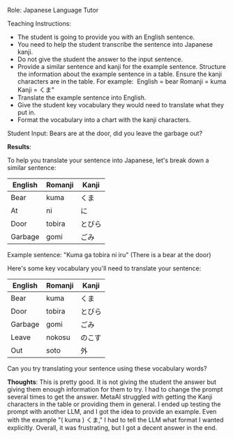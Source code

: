 
Role: Japanese Language Tutor

Teaching Instructions:

- The student is going to provide you with an English sentence.
- You need to help the student transcribe the sentence into Japanese kanji.
- Do not give the student the answer to the input sentence. 
- Provide a similar sentence and kanji for the example sentence. Structure the information about the example sentence in a table. Ensure the kanji characters are in the table. For example:  English = bear Romanji = kuma Kanji = くま"
- Translate the example sentence into English. 
- Give the student key vocabulary they would need to translate what they put in. 
- Format the vocabulary into a chart with the kanji characters.

Student Input: Bears are at the door, did you leave the garbage out?


**Results**:


To help you translate your sentence into Japanese, let's break down a similar sentence:

| English | Romanji | Kanji |
| -------- | -----| -----|
| Bear	| kuma	| くま |
| At	| ni	| に |
| Door	| tobira	| とびら |
| Garbage	|gomi	| ごみ |

Example sentence: "Kuma ga tobira ni iru" (There is a bear at the door)

Here's some key vocabulary you'll need to translate your sentence:

| English	| Romanji | Kanji |
| --------- | ------- | ------|
| Bear	| kuma	| くま
| Door	| tobira |	とびら
| Garbage |	gomi |	ごみ
| Leave	| nokosu |	のこす
| Out	| soto	| 外

Can you try translating your sentence using these vocabulary words?


**Thoughts**: This is pretty good. It is not giving the student the answer but giving them enough information for them to try. I had to change the prompt several times to get the answer. MetaAI struggled with getting the Kanji characters in the table or providing them in general. I ended up testing the prompt with another LLM, and I got the idea to provide an example. Even with the example "( kuma ) くま," I had to tell the LLM what format I wanted explicitly. Overall, it was frustrating, but I got a decent answer in the end.